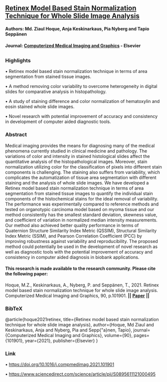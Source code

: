 ## [Retinex Model Based Stain Normalization Technique for Whole Slide Image Analysis](https://www.sciencedirect.com/science/article/pii/S0895611121000495)
#### Authors: Md. Ziaul Hoque, Anja Keskinarkaus, Pia Nyberg and Tapio Seppänen
#### Journal: [Computerized Medical Imaging and Graphics](https://www.sciencedirect.com/journal/computerized-medical-imaging-and-graphics) - Elsevier 
##

### Highlights
•  Retinex model based stain normalization technique in terms of area segmentation from stained tissue images.

•  A method removing color variability to overcome heterogeneity in digital slides for comparative analysis in histopathology.

•  A study of staining difference and color normalization of hematoxylin and eosin stained whole slide images.

•  Novel research with potential improvement of accuracy and consistency in development of computer aided diagnostic tools.

### Abstract
Medical imaging provides the means for diagnosing many of the medical phenomena currently studied in clinical medicine and pathology. The variations of color and intensity in stained histological slides affect the quantitative analysis of the histopathological images. Moreover, stain normalization utilizing color for the classification of pixels into different stain components is challenging. The staining also suffers from variability, which complicates the automatization of tissue area segmentation with different staining and the analysis of whole slide images. We have developed a Retinex model based stain normalization technique in terms of area segmentation from stained tissue images to quantify the individual stain components of the histochemical stains for the ideal removal of variability. The performance was experimentally compared to reference methods and tested on organotypic carcinoma model based on myoma tissue and our method consistently has the smallest standard deviation, skewness value, and coefficient of variation in normalized median intensity measurements. Our method also achieved better quality performance in terms of Quaternion Structure Similarity Index Metric (QSSIM), Structural Similarity Index Metric (SSIM), and Pearson Correlation Coefficient (PCC) by improving robustness against variability and reproducibility. The proposed method could potentially be used in the development of novel research as well as diagnostic tools with the potential improvement of accuracy and consistency in computer aided diagnosis in biobank applications.

#### This research is made available to the research community. Please cite the following paper:                              
Hoque, M.Z., Keskinarkaus, A., Nyberg, P. and Seppänen, T., 2021. Retinex model based stain normalization technique for whole slide image analysis. Computerized Medical Imaging and Graphics, 90, p.101901. **||** **[Paper](https://www.sciencedirect.com/science/article/pii/S0895611121000495/pdfft?isDTMRedir=true&download=true)** **||**

### BibTeX

@article{hoque2021retinex,
  title={Retinex model based stain normalization technique for whole slide image analysis},
  author={Hoque, Md Ziaul and Keskinarkaus, Anja and Nyberg, Pia and Sepp{\"a}nen, Tapio},
  journal={Computerized Medical Imaging and Graphics},
  volume={90},
  pages={101901},
  year={2021},
  publisher={Elsevier}
}

### Link
• https://doi.org/10.1016/j.compmedimag.2021.101901

• https://www.sciencedirect.com/science/article/pii/S0895611121000495


